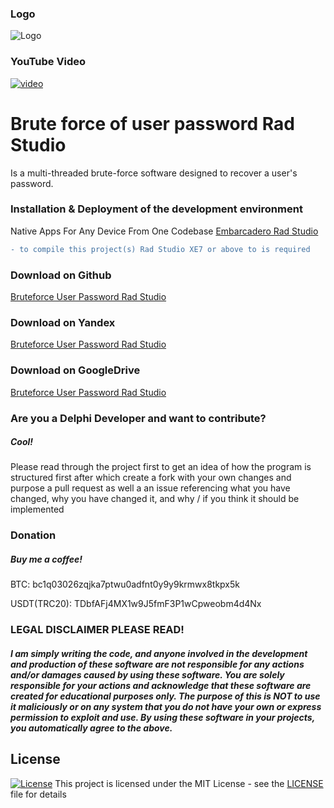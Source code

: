 ### Logo

![Logo](https://i.postimg.cc/ydLCHr9Z/12323.png)

### YouTube Video
[![video](https://i.postimg.cc/tCbZ8YJt/sddefault.jpg)](https://youtu.be/gseVhYDA_ZQ?si=PF5dNrcaK6uQZ41P)

# Brute force of user password Rad Studio
Is a multi-threaded brute-force software designed to recover a user's password.

### Installation & Deployment of the development environment
Native Apps For Any Device From One Codebase [Embarcadero Rad Studio](https://www.embarcadero.com/ru/products/rad-studio)

```diff
- to compile this project(s) Rad Studio XE7 or above to is required
```
### Download on Github
[Bruteforce User Password Rad Studio](https://github.com/NoNameDev-Git/Bruteforce-User-Password.git)

### Download on Yandex
[Bruteforce User Password Rad Studio](https://disk.yandex.ru/d/tyQ7B2bctsmKwQ)

### Download on GoogleDrive
[Bruteforce User Password Rad Studio](https://drive.google.com/file/d/1zJ-rNrLIiMkMmvFSqh3OvM8hcJf0Wup4/view?usp=sharing)

### Are you a Delphi Developer and want to contribute?
##### Cool!
Please read through the project first to get an idea of how the program is structured first after which create a fork with your own changes and purpose a pull request as well a an issue referencing what you have changed, why you have changed it, and why / if you think it should be implemented

### Donation
##### Buy me a coffee!
BTC: bc1q03026zqjka7ptwu0adfnt0y9y9krmwx8tkpx5k

USDT(TRC20): TDbfAFj4MX1w9J5fmF3P1wCpweobm4d4Nx

### LEGAL DISCLAIMER PLEASE READ!
##### I am simply writing the code, and anyone involved in the development and production of these software are not responsible for any actions and/or damages caused by using these software. You are solely responsible for your actions and acknowledge that these software are created for educational purposes only. The purpose of this is NOT to use it maliciously or on any system that you do not have your own or express permission to exploit and use. By using these software in your projects, you automatically agree to the above.

## License
[![License](http://img.shields.io/:license-mit-blue.svg?style=flat-square)](/LICENSE)
This project is licensed under the MIT License - see the [LICENSE](/LICENSE) file for details
